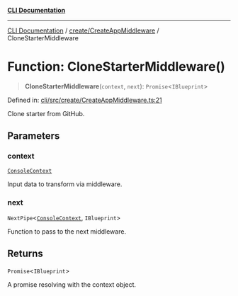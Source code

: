 [**CLI Documentation**](../../../README.md)

***

[CLI Documentation](../../../README.md) / [create/CreateAppMiddleware](../README.md) / CloneStarterMiddleware

# Function: CloneStarterMiddleware()

> **CloneStarterMiddleware**(`context`, `next`): `Promise`\<`IBlueprint`\>

Defined in: [cli/src/create/CreateAppMiddleware.ts:21](https://github.com/stonemjs/cli/blob/a8ddb59abbd77ddb2870c689c0c7e80297d24c5a/src/create/CreateAppMiddleware.ts#L21)

Clone starter from GitHub.

## Parameters

### context

[`ConsoleContext`](../../../declarations/interfaces/ConsoleContext.md)

Input data to transform via middleware.

### next

`NextPipe`\<[`ConsoleContext`](../../../declarations/interfaces/ConsoleContext.md), `IBlueprint`\>

Function to pass to the next middleware.

## Returns

`Promise`\<`IBlueprint`\>

A promise resolving with the context object.

